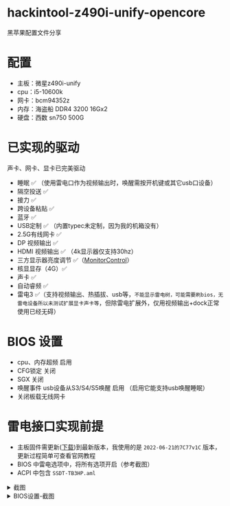 # hackintool-z490i-unify-opencore
黑苹果配置文件分享

# 配置
 - 主板：微星z490i-unify
 - cpu：i5-10600k
 - 网卡：bcm94352z
 - 内存：海盗船 DDR4 3200 16Gx2
 - 硬盘：西数 sn750 500G

# 已实现的驱动
 声卡、网卡、显卡已完美驱动
 - 睡眠 ✅ （使用雷电口作为视频输出时，唤醒需按开机键或其它usb口设备）
 - 隔空投送 ✅
 - 接力 ✅
 - 跨设备粘贴 ✅
 - 蓝牙 ✅
 - USB定制 ✅ （内置typec未定制，因为我的机箱没有）
 - 2.5G有线网卡 ✅
 - DP 视频输出 ✅
 - HDMI 视频输出 ✅ （4k显示器仅支持30hz）
 - 三方显示器亮度调节 ✅（[MonitorControl](https://github.com/MonitorControl/MonitorControl/releases/)）
 - 核显显存（4G）✅
 - 声卡 ✅
 - 自动睿频 ✅
 - 雷电3 ✅（支持视频输出、热插拔、usb等，`不能显示雷电树，可能需要刷bios，无雷电设备所以未测试扩展显卡声卡等`，但除雷电扩展外，仅用视频输出+dock正常使用已经无碍）

# BIOS 设置
 - cpu、内存超频 启用
 - CFG锁定 关闭
 - SGX 关闭
 - 唤醒事件 usb设备从S3/S4/S5唤醒 启用 （启用它能支持usb唤醒睡眠）
 - 关闭板载无线网卡

# 雷电接口实现前提
 - 主板固件需更新([下载](https://cn.msi.com/Motherboard/MEG-Z490I-UNIFY/support))到最新版本，我使用的是 `2022-06-21的7C77v1C` 版本，更新过程简单可查看官网教程
 - BIOS 中雷电选项中，将所有选项开启（参考截图）
 - ACPI 中包含 `SSDT-TB3HP.aml`

<details>
  <summary>截图</summary>
  
 - kext
   ![kext](imgs/kext.png)
   博通bcm94352z 需要 `BlueToolFixup.kext、BrcmEirmwareData.kext、BrcmPatchRAM3.kext` 驱动辅助
   
   如果换成`BCM94360CD`则不需要这些驱动，直接免驱
 - 核显设置
   ![kext](imgs/核显设置.png)
   - `framebuffer-conO-alldata` 启用hdmi端口
   - `framebuffer-unifiedmem` 分配给核显的显存：0000FOFF=4G，000000C0=3G，00000080=2G，自行根据内存大小来分配，我这里设置4G
 - 显卡-显存
   ![显卡-显存](imgs/显卡-显存.png)
 - smbios 自行设置
   ![smbios](imgs/smbios.png)
 - uefi插件，支持图形化
   ![smbios](imgs/ueft-驱动.png)
 - usb定制
   ![usb定制](imgs/usb定制.png)
 - 雷电卡，视频输出功能
   ![雷电卡](imgs/雷电卡.png)
 - 雷电树-没有
   ![雷电3](imgs/雷电3.png)
 - 显示器
   ![显示器](imgs/显示器.png)
 - 有线网
   ![有线网](imgs/有线网.png)
 - wifi
   ![wifi](imgs/wifi.png)
 - 杂项
   ![杂项](imgs/杂项.png)
</details>
  
<details>
  <summary>BIOS设置-截图</summary>

 - CPU-特征
   ![CPU-特征](imgs/CPU-特征.bmp)
 - 关闭板载无线网卡
   ![关闭板载无线网卡](imgs/关闭板载无线网卡.bmp)
 - 核显设置
   ![核显设置](imgs/核显设置.bmp)
 - 唤醒事件
   ![唤醒事件](imgs/唤醒事件.bmp)
 - 启动项
   ![启动项](imgs/启动项.bmp)
 - 雷电设置1
   ![雷电设置1](imgs/雷电设置1.bmp)
 - 雷电设置2
   ![雷电设置2](imgs/雷电设置2.bmp)
 - 雷电设置3
   ![雷电设置3](imgs/雷电设置3.bmp)
</details>
  

